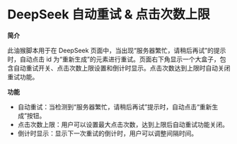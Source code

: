 # DeepSeek 自动重试 & 点击次数上限

**简介**

此油猴脚本用于在 DeepSeek 页面中，当出现“服务器繁忙，请稍后再试”的提示时，自动点击 id 为“重新生成”的元素进行重试。页面右下角显示一个大盒子，包含自动重试开关、点击次数上限设置和倒计时显示。点击次数达到上限时自动关闭重试功能。

**功能**

- 自动重试：当检测到“服务器繁忙，请稍后再试”提示时，自动点击“重新生成”按钮。
- 点击次数上限：用户可以设置最大点击次数，达到上限后自动重试功能关闭。
- 倒计时显示：显示下一次重试的倒计时，用户可以调整间隔时间。
